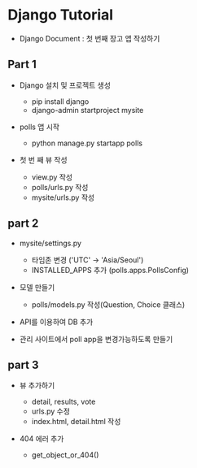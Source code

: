 # Django Tutorial

  - Django Document : 첫 번째 장고 앱 작성하기

## Part 1

  - Django 설치 및 프로젝트 생성
    - pip install django
    - django-admin startproject mysite
    
  - polls 앱 시작
    - python manage.py startapp polls
    
  - 첫 번 째 뷰 작성
    - view.py 작성
    - polls/urls.py 작성
    - mysite/urls.py 작성

## part 2

  - mysite/settings.py
    - 타임존 변경 ('UTC' -> 'Asia/Seoul')
    - INSTALLED_APPS 추가 (polls.apps.PollsConfig)
    
  - 모델 만들기
    - polls/models.py 작성(Question, Choice 클래스)
    
  - API를 이용하여 DB 추가
  
  - 관리 사이트에서 poll app을 변경가능하도록 만들기

## part 3

  - 뷰 추가하기
    - detail, results, vote
    - urls.py 수정
    - index.html, detail.html 작성
    
  - 404 에러 추가
    - get_object_or_404()
